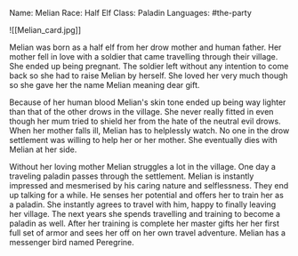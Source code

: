 Name: Melian
Race: Half Elf
Class: Paladin
Languages: 
#the-party

![[Melian_card.jpg]]

Melian was born as a half elf from her drow mother and human father. 
Her mother fell in love with a soldier that came travelling through their village. 
She ended up being pregnant. The soldier left without any intention to come back so she had to raise Melian by herself. 
She loved her very much though so she gave her the name Melian meaning dear gift. 

Because of her human blood Melian's skin tone ended up being way lighter than that of the other drows in the village. She never really fitted in even though her mum tried to shield her from the hate of the neutral evil drows. 
When her mother falls ill, Melian has to helplessly watch. No one in the drow settlement was willing to help her or her mother. She eventually dies with Melian at her side. 

Without her loving mother Melian struggles a lot in the village. 
One day a traveling paladin passes through the settlement. Melian is instantly impressed and mesmerised by his caring nature and selflessness. They end up talking for a while. He senses her potential and offers her to train her as a paladin. She instantly agrees to travel with him, happy to finally leaving her village. 
The next years she spends travelling and training to become a paladin as well. 
After her training is complete her master gifts her her first full set of armor and sees her off on her own travel adventure.
Melian has a messenger bird named Peregrine.
